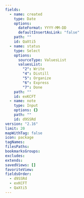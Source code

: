 ```yaml
---
fields:
  - name: created
    type: Date
    options:
      dateFormat: YYYY-MM-DD
      defaultInsertAsLink: "false"
    path: ""
    id: QaXti5
  - name: status
    type: Select
    options:
      sourceType: ValuesList
      valuesList:
        "2": Write
        "4": Distill
        "5": Organize
        "6": Express
        "7": Done
    path: ""
    id: exKCFT
  - name: note
    type: Input
    options: {}
    path: ""
    id: d9SSRd
version: "2.16"
limit: 20
mapWithTag: false
icon: package
tagNames: 
filesPaths: 
bookmarksGroups: 
excludes: 
extends: 
savedViews: []
favoriteView: 
fieldsOrder:
  - d9SSRd
  - exKCFT
  - QaXti5
---
```

